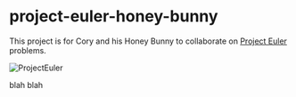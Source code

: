 # project-euler-honey-bunny
This project is for Cory and his Honey Bunny to collaborate on [Project Euler](https://projecteuler.net/) problems.


![ProjectEuler](https://projecteuler.net/profile/pusheen-the-cat.png)

blah blah
